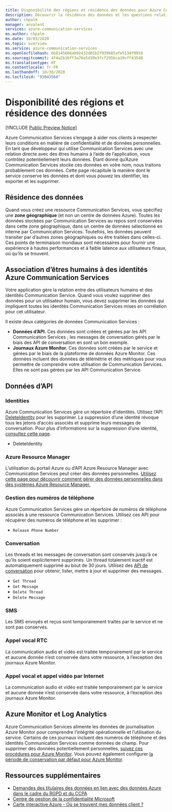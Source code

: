 ```yaml
---
title: Disponibilité des régions et résidence des données pour Azure Communication Services
description: Découvrir la résidence des données et les questions relatives à la confidentialité sur Azure Communication Services
author: chpalm
manager: anvalent
services: azure-communication-services
ms.author: chpalm
ms.date: 10/03/2020
ms.topic: overview
ms.service: azure-communication-services
ms.openlocfilehash: 6b8145666ab92432d01b2f039685afe5534f0958
ms.sourcegitcommit: 4f4a2b16ff3a76e5d39e3fcf295bca19cff43540
ms.translationtype: HT
ms.contentlocale: fr-FR
ms.lasthandoff: 10/30/2020
ms.locfileid: "93043568"
---
```

# <a name="region-availability-and-data-residency"></a>Disponibilité des régions et résidence des données

[!INCLUDE [Public Preview Notice](../includes/public-preview-include.md)]

Azure Communication Services s’engage à aider nos clients à respecter leurs conditions en matière de confidentialité et de données personnelles. En tant que développeur qui utilise Communication Services avec une relation directe avec des êtres humains à l’aide de l’application, vous contrôlez potentiellement leurs données. Étant donné qu’Azure Communication Services stocke ces données en votre nom, nous traitons probablement ces données. Cette page récapitule la manière dont le service conserve les données et dont vous pouvez les identifier, les exporter et les supprimer.

## <a name="data-residency"></a>Résidence des données

Quand vous créez une ressource Communication Services, vous spécifiez une **zone géographique** (et non un centre de données Azure). Toutes les données stockées par Communication Services au repos sont conservées dans cette zone géographique, dans un centre de données sélectionné en interne par Communication Services. Toutefois, les données peuvent transiter par d’autres zones géographiques ou être traitées dans celles-ci. Ces points de terminaison mondiaux sont nécessaires pour fournir une expérience à hautes performances et à faible latence aux utilisateurs finaux, où qu’ils se trouvent.

## <a name="relating-humans-to-azure-communication-services-identities"></a>Association d’êtres humains à des identités Azure Communication Services

Votre application gère la relation entre des utilisateurs humains et des identités Communication Service. Quand vous voulez supprimer des données pour un utilisateur humain, vous devez supprimer les données qui impliquent toutes les identités Communication Services mises en corrélation pour cet utilisateur.

Il existe deux catégories de données Communication Services :
- **Données d’API.** Ces données sont créées et gérées par les API Communication Services ; les messages de conversation gérés par le biais des API de conversation en sont un bon exemple.
- **Journaux Azure Monitor.** Ces données sont créées par le service et gérées par le biais de la plateforme de données Azure Monitor. Ces données incluent des données de télémétrie et des métriques pour vous permettre de comprendre votre utilisation de Communication Services. Elles ne sont pas gérées par les API Communication Service.

## <a name="api-data"></a>Données d’API

### <a name="identities"></a>Identities

Azure Communication Services gère un répertoire d’identités. Utilisez l’API [DeleteIdentity](https://docs.microsoft.com/rest/api/communication/communicationidentity/delete) pour les supprimer. La suppression d’une identité révoque tous les jetons d’accès associés et supprime leurs messages de conversation. Pour plus d’informations sur la suppression d’une identité, [consultez cette page](../quickstarts/access-tokens.md).

- DeleteIdentity

### <a name="azure-resource-manager"></a>Azure Resource Manager

L’utilisation du portail Azure ou d’API Azure Resource Manager avec Communication Services peut créer des données personnelles. [Utilisez cette page pour découvrir comment gérer des données personnelles dans des systèmes Azure Resource Manager.](https://docs.microsoft.com/azure/azure-resource-manager/management/resource-manager-personal-data)

### <a name="telephone-number-management"></a>Gestion des numéros de téléphone

Azure Communication Services gère un répertoire de numéros de téléphone associés à une ressource Communication Services. Utilisez ces API pour récupérer des numéros de téléphone et les supprimer :
- `Release Phone Number`

### <a name="chat"></a>Conversation

Les threads et les messages de conversation sont conservés jusqu’à ce qu’ils soient explicitement supprimés. Un thread totalement inactif est automatiquement supprimé au bout de 30 jours. Utilisez des [API de conversation](https://docs.microsoft.com/rest/api/communication/chat/deletechatmessage/deletechatmessage) pour obtenir, lister, mettre à jour et supprimer des messages.

- `Get Thread`
- `Get Message`
- `Delete Thread`
- `Delete Message`

### <a name="sms"></a>SMS

Les SMS envoyés et reçus sont temporairement traités par le service et ne sont pas conservés. 

### <a name="pstn-voice-calling"></a>Appel vocal RTC

La communication audio et vidéo est traitée temporairement par le service et aucune donnée n’est conservée dans votre ressource, à l’exception des journaux Azure Monitor.

### <a name="internet-voice-and-video-calling"></a>Appel vocal et appel vidéo par Internet

La communication audio et vidéo est traitée temporairement par le service et aucune donnée n’est conservée dans votre ressource, à l’exception des journaux Azure Monitor.

## <a name="azure-monitor-and-log-analytics"></a>Azure Monitor et Log Analytics

Azure Communication Services alimente les données de journalisation Azure Monitor pour comprendre l’intégrité opérationnelle et l’utilisation du service. Certains de ces journaux incluent des numéros de téléphone et des identités Communication Services comme données de champ. Pour supprimer des données potentiellement personnelles, [suivez ces procédures pour Azure Monitor](https://docs.microsoft.com/azure/azure-monitor/platform/personal-data-mgmt). Vous pouvez également configurer [la période de conservation par défaut pour Azure Monitor](https://docs.microsoft.com/azure/azure-monitor/platform/manage-cost-storage).

## <a name="additional-resources"></a>Ressources supplémentaires

- [Demandes des titulaires des données en lien avec des données Azure dans le cadre du RGPD et du CCPA](https://docs.microsoft.com/microsoft-365/compliance/gdpr-dsr-azure?view=o365-worldwide&preserve-view=true)
- [Centre de gestion de la confidentialité Microsoft](https://www.microsoft.com/trust-center/privacy/data-location)
- [Carte interactive Azure - Où se trouvent mes données client ?](https://azuredatacentermap.azurewebsites.net/)